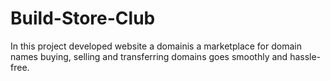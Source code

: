 # Build-Store-Club
In this project developed website a domainis a marketplace for domain names buying, selling and transferring domains goes smoothly and hassle-free.
